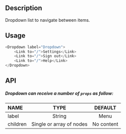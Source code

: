 
## Description

Dropdown list to navigate between items.

## Usage

```js
<Dropdown label="Dropdown">
    <Link to="/">Settings</Link>
    <Link to="/">Sign out</Link>
    <Link to="/">Help</Link>
</Dropdown>
```

## API

##### Dropdown can receive a number of `props` as follow:

| NAME   | TYPE | DEFAULT | 
| :---  | :---:  | :---: | 
| label | String | Menu | 
| children | Single or array of nodes | No content |


